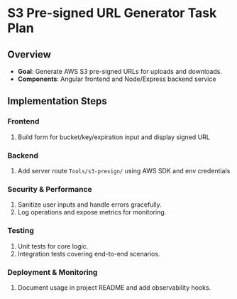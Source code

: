 # S3 Pre-signed URL Generator Task Plan
## Overview
- **Goal**: Generate AWS S3 pre-signed URLs for uploads and downloads.
- **Components**: Angular frontend and Node/Express backend service

## Implementation Steps
### Frontend
1. Build form for bucket/key/expiration input and display signed URL

### Backend
1. Add server route `Tools/s3-presign/` using AWS SDK and env credentials

### Security & Performance
1. Sanitize user inputs and handle errors gracefully.
2. Log operations and expose metrics for monitoring.

### Testing
1. Unit tests for core logic.
2. Integration tests covering end-to-end scenarios.

### Deployment & Monitoring
1. Document usage in project README and add observability hooks.
